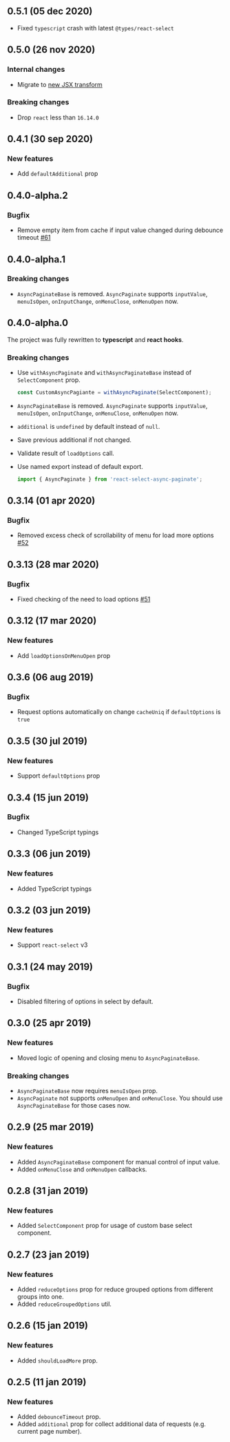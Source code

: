 ## 0.5.1 (05 dec 2020)

- Fixed `typescript` crash with latest `@types/react-select`

## 0.5.0 (26 nov 2020)

### Internal changes

- Migrate to [new JSX transform](https://reactjs.org/blog/2020/09/22/introducing-the-new-jsx-transform.html)

### Breaking changes

- Drop `react` less than `16.14.0`

## 0.4.1 (30 sep 2020)

### New features

- Add `defaultAdditional` prop

## 0.4.0-alpha.2

### Bugfix

- Remove empty item from cache if input value changed during debounce timeout [#61](https://github.com/vtaits/react-select-async-paginate/issues/61)

## 0.4.0-alpha.1

### Breaking changes

- `AsyncPaginateBase` is removed. `AsyncPaginate` supports `inputValue`, `menuIsOpen`, `onInputChange`, `onMenuClose`, `onMenuOpen` now.

## 0.4.0-alpha.0

The project was fully rewritten to **typescript** and **react hooks**.

### Breaking changes

- Use `withAsyncPaginate` and `withAsyncPaginateBase` instead of `SelectComponent` prop.

  ```javascript
  const CustomAsyncPagiante = withAsyncPaginate(SelectComponent);
  ```

- `AsyncPaginateBase` is removed. `AsyncPaginate` supports `inputValue`, `menuIsOpen`, `onInputChange`, `onMenuClose`, `onMenuOpen` now.

- `additional` is `undefined` by default instead of `null`.

- Save previous additional if not changed.

- Validate result of `loadOptions` call.

- Use named export instead of default export.

  ```javascript
  import { AsyncPaginate } from 'react-select-async-paginate';
  ```

## 0.3.14 (01 apr 2020)

### Bugfix

- Removed excess check of scrollability of menu for load more options [#52](https://github.com/vtaits/react-select-async-paginate/issues/52)

## 0.3.13 (28 mar 2020)

### Bugfix

- Fixed checking of the need to load options [#51](https://github.com/vtaits/react-select-async-paginate/issues/51)

## 0.3.12 (17 mar 2020)

### New features

- Add `loadOptionsOnMenuOpen` prop

## 0.3.6 (06 aug 2019)

### Bugfix

- Request options automatically on change `cacheUniq` if `defaultOptions` is `true`

## 0.3.5 (30 jul 2019)

### New features

- Support `defaultOptions` prop

## 0.3.4 (15 jun 2019)

### Bugfix

- Changed TypeScript typings

## 0.3.3 (06 jun 2019)

### New features

- Added TypeScript typings

## 0.3.2 (03 jun 2019)

### New features

- Support `react-select` v3

## 0.3.1 (24 may 2019)

### Bugfix

- Disabled filtering of options in select by default.

## 0.3.0 (25 apr 2019)

### New features

- Moved logic of opening and closing menu to `AsyncPaginateBase`.

### Breaking changes

- `AsyncPaginateBase` now requires `menuIsOpen` prop.
- `AsyncPaginate` not supports `onMenuOpen` and `onMenuClose`. You should use `AsyncPaginateBase` for those cases now.

## 0.2.9 (25 mar 2019)

### New features

- Added `AsyncPaginateBase` component for manual control of input value.
- Added `onMenuClose` and `onMenuOpen` callbacks.

## 0.2.8 (31 jan 2019)

### New features

- Added `SelectComponent` prop for usage of custom base select component.

## 0.2.7 (23 jan 2019)

### New features

- Added `reduceOptions` prop for reduce grouped options from different groups into one.
- Added `reduceGroupedOptions` util.

## 0.2.6 (15 jan 2019)

### New features

- Added `shouldLoadMore` prop.

## 0.2.5 (11 jan 2019)

### New features

- Added `debounceTimeout` prop.
- Added `additional` prop for collect additional data of requests (e.g. current page number).
